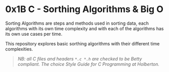 # 0x1B C - Sorthing Algorithms & Big O

Sorting Algorithms are steps and methods used in sorting data,
each algorithms with its own time complexity and with each of
the algorithms has its own use cases per time.

This repository explores basic sorthing algorithms with their
different time complexities.

> _NB: all C files and headers ```*.c *.h``` are checked to be Betty_
> _compliant. The choice Style Guide for C Programming at Holberton._
